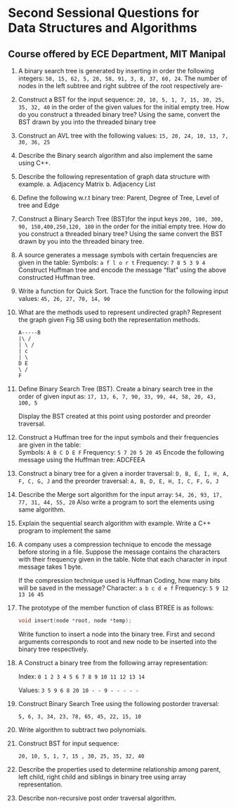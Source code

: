 # Second Sessional Questions for Data Structures and Algorithms

## Course offered by ECE Department, MIT Manipal

1. A binary search tree is generated by inserting in order the following integers:
   `50, 15, 62, 5, 20, 58, 91, 3, 8, 37, 60, 24`.
   The number of nodes in the left subtree and right subtree of the root respectively are-

2. Construct a BST for the input sequence: `20, 10, 5, 1, 7, 15, 30, 25, 35, 32, 40`
   in the order of the given values for the initial empty tree.
   How do you construct a threaded binary tree?
   Using the same, convert the BST drawn by you into the threaded binary tree

3. Construct an AVL tree with the following values: `15, 20, 24, 10, 13, 7, 30, 36, 25`

4. Describe the Binary search algorithm and also implement the same using C++.

5. Describe the following representation of graph data structure with example.
   a. Adjacency Matrix b. Adjacency List

6. Define the following w.r.t binary tree: Parent, Degree of Tree, Level of tree and Edge

7. Construct a Binary Search Tree (BST)for the input keys `200, 100, 300, 90, 150,400,250,120, 180`
   in the order for the initial empty tree.
   How do you construct a threaded binary tree?
   Using the same convert the BST drawn by you into the threaded binary tree.

8. A source generates a message symbols with certain frequencies are given in the table:
   Symbols: `a f l o r t`
   Frequency: `7 8 5 3 9 4`
   Construct Huffman tree and encode the message “flat” using the above constructed Huffman tree.

9. Write a function for Quick Sort. Trace the function for the following input values:
   `45, 26, 27, 70, 14, 90`

10. What are the methods used to represent undirected graph? Represent the graph given Fig 5B using both the representation methods.

    ```code
    A-----B
    |\ /
    | \ /
    | c
    | \
    D E
    \ /
    F
    ```

11. Define Binary Search Tree (BST). Create a binary search tree in the order of given input as:
    `17, 13, 6, 7, 90, 33, 99, 44, 58, 20, 43, 100, 5`

    Display the BST created at this point using postorder and preorder traversal.

12. Construct a Huffman tree for the input symbols and their frequencies are given in the table:  
    Symbols: `A B C D E F`
    Frequency: `5 7 20 5 20 45`
    Encode the following message using the Huffman tree: ADCFEEA

13. Construct a binary tree for a given a inorder traversal:
    `D, B, E, I, H, A, F, C, G, J`
    and the preorder traversal:
    `A, B, D, E, H, I, C, F, G, J`

14. Describe the Merge sort algorithm for the input array:
    `54, 26, 93, 17, 77, 31, 44, 55, 20`
    Also write a program to sort the elements using same algorithm.

15. Explain the sequential search algorithm with example.
    Write a C++ program to implement the same

16. A company uses a compression technique to encode the message before storing in a file.
    Suppose the message contains the characters with their frequency given in the table.
    Note that each character in input message takes 1 byte.

    If the compression technique used is Huffman Coding, how many bits will be saved in the message?
    Character: `a b c d e f`
    Frequency: `5 9 12 13 16 45`

17. The prototype of the member function of class BTREE is as follows:

    ```cpp
    void insert(node *root, node *temp);
    ```

    Write function to insert a node into the binary tree.
    First and second arguments corresponds to root and new node to be inserted into the binary tree respectively.

18. A Construct a binary tree from the following array representation:

    Index: `0 1 2 3 4 5 6 7 8 9 10 11 12 13 14`

    Values: `3 5 9 6 8 20 10 - - 9 - - - - -`

19. Construct Binary Search Tree using the following postorder traversal:

    `5, 6, 3, 34, 23, 78, 65, 45, 22, 15, 10`

20. Write algorithm to subtract two polynomials.

21. Construct BST for input sequence:

    `20, 10, 5, 1, 7, 15 , 30, 25, 35, 32, 40`

22. Describe the properties used to determine relationship among parent, left child, right child and siblings in binary tree using array representation.

23. Describe non-recursive post order traversal algorithm.

